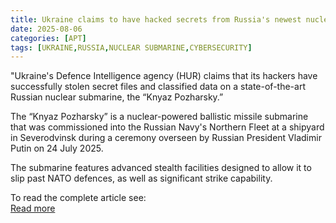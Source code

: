 ```yaml
---
title: Ukraine claims to have hacked secrets from Russia's newest nuclear submarine
date: 2025-08-06
categories: [APT]
tags: [UKRAINE,RUSSIA,NUCLEAR SUBMARINE,CYBERSECURITY]
---
```


"Ukraine's Defence Intelligence agency (HUR) claims that its hackers have successfully stolen secret files and classified data on a state-of-the-art Russian nuclear submarine, the “Knyaz Pozharsky.”  
  
The “Knyaz Pozharsky” is a nuclear-powered ballistic missile submarine that was commissioned into the Russian Navy's Northern Fleet at a shipyard in Severodvinsk during a ceremony overseen by Russian President Vladimir Putin on 24 July 2025.  
  
The submarine features advanced stealth facilities designed to allow it to slip past NATO defences, as well as significant strike capability.  
  
To read the complete article see:  
[Read more](https://www.bitdefender.com/en-us/blog/hotforsecurity/ukraine-claims-to-have-hacked-secrets-from-russias-newest-nuclear-submarine)  
